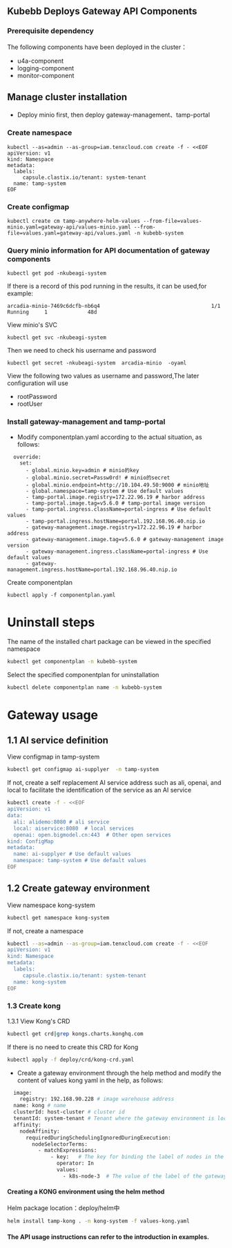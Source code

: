 ## Kubebb Deploys Gateway API Components

### Prerequisite dependency

The following components have been deployed in the cluster：

- u4a-component
- logging-component
- monitor-component


## Manage cluster installation
- Deploy minio first, then deploy gateway-management、tamp-portal

### Create namespace
```
kubectl --as=admin --as-group=iam.tenxcloud.com create -f - <<EOF
apiVersion: v1
kind: Namespace
metadata:
  labels:
     capsule.clastix.io/tenant: system-tenant
  name: tamp-system
EOF
```
### Create configmap
```
kubectl create cm tamp-anywhere-helm-values --from-file=values-minio.yaml=gateway-api/values-minio.yaml --from-file=values.yaml=gateway-api/values.yaml -n kubebb-system
```
###  Query minio information for API documentation of gateway components
```
kubectl get pod -nkubeagi-system
```
If there is a record of this pod running in the results, it can be used,for example:
```
arcadia-minio-7469c6dcfb-nb6q4                                    1/1     Running     1             48d
```
View minio's SVC
```
kubectl get svc -nkubeagi-system
```
Then we need to check his username and password
```
kubectl get secret -nkubeagi-system  arcadia-minio  -oyaml
```
View the following two values as username and password,The later configuration will use
- rootPassword
- rootUser


### Install gateway-management and tamp-portal
- Modify componentplan.yaml according to the actual situation, as follows:
```
  override:
    set:
      - global.minio.key=admin # minio的key
      - global.minio.secret=Passw0rd! # minio的secret
      - global.minio.endpoint=http://10.104.49.50:9000 # minio地址
      - global.namespace=tamp-system # Use default values
      - tamp-portal.image.registry=172.22.96.19 # harbor address
      - tamp-portal.image.tag=v5.6.0 # tamp-portal image version
      - tamp-portal.ingress.className=portal-ingress # Use default values
      - tamp-portal.ingress.hostName=portal.192.168.96.40.nip.io 
      - gateway-management.image.registry=172.22.96.19 # harbor address
      - gateway-management.image.tag=v5.6.0 # gateway-management image version
      - gateway-management.ingress.className=portal-ingress # Use default values
      - gateway-management.ingress.hostName=portal.192.168.96.40.nip.io 

```
Create componentplan
```
kubectl apply -f componentplan.yaml
```

# Uninstall steps
The name of the installed chart package can be viewed in the specified namespace
```bash
kubectl get componentplan -n kubebb-system
```
Select the specified componentplan for uninstallation
```bash
kubectl delete componentplan name -n kubebb-system
```

# Gateway usage
## 1.1 AI service definition 

View configmap in tamp-system
```bash
kubectl get configmap ai-supplyer  -n tamp-system
```
If not, create a self replacement AI service address such as ali, openai, and local to facilitate the identification of the service as an AI service
```bash
kubectl create -f - <<EOF
apiVersion: v1
data:
  ali: alidemo:8080 # ali service
  local: aiservice:8080  # local services
  openai: open.bigmodel.cn:443  # Other open services
kind: ConfigMap
metadata:
  name: ai-supplyer # Use default values
  namespace: tamp-system # Use default values
EOF
```
## 1.2 Create gateway environment
View namespace  kong-system
```bash
kubectl get namespace kong-system
```
If not, create a namespace
```bash
kubectl --as=admin --as-group=iam.tenxcloud.com create -f - <<EOF
apiVersion: v1
kind: Namespace
metadata:
  labels:
     capsule.clastix.io/tenant: system-tenant
  name: kong-system
EOF
```
### 1.3 Create kong
1.3.1 View Kong's CRD
```bash
kubectl get crd|grep kongs.charts.konghq.com
```
If there is no need to create this CRD for Kong
```bash
kubectl apply -f deploy/crd/kong-crd.yaml
```
- Create a gateway environment through the help method and modify the content of values kong yaml in the help, as follows:
```bash
  image:
    registry: 192.168.90.228 # image warehouse address
  name: kong # name
  clusterId: host-cluster # cluster id
  tenantId: system-tenant # Tenant where the gateway environment is located
  affinity:
    nodeAffinity:
      requiredDuringSchedulingIgnoredDuringExecution:
        nodeSelectorTerms:
          - matchExpressions:
              - key:   # The key for binding the label of nodes in the gateway environment
                operator: In
                values:
                  - k8s-node-3  # The value of the label of the gateway environment bound node
```
#### Creating a KONG environment using the helm method
Helm package location：deploy/helm中
```bash
helm install tamp-kong . -n kong-system -f values-kong.yaml
```
#### The API usage instructions can refer to the introduction in examples.
